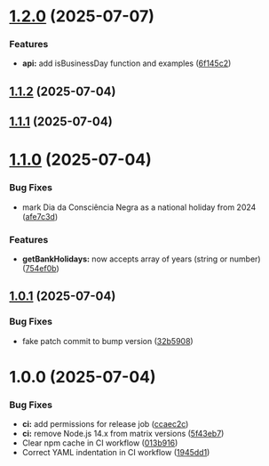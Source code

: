 # [1.2.0](https://github.com/Gitarcitano/febraban-bank-holidays/compare/v1.1.2...v1.2.0) (2025-07-07)


### Features

* **api:** add isBusinessDay function and examples ([6f145c2](https://github.com/Gitarcitano/febraban-bank-holidays/commit/6f145c2ca3e6a4e6984b2d073c9dfc7501e2f8d4))

## [1.1.2](https://github.com/Gitarcitano/febraban-bank-holidays/compare/v1.1.1...v1.1.2) (2025-07-04)

## [1.1.1](https://github.com/Gitarcitano/febraban-bank-holidays/compare/v1.1.0...v1.1.1) (2025-07-04)

# [1.1.0](https://github.com/Gitarcitano/febraban-bank-holidays/compare/v1.0.1...v1.1.0) (2025-07-04)


### Bug Fixes

* mark Dia da Consciência Negra as a national holiday from 2024 ([afe7c3d](https://github.com/Gitarcitano/febraban-bank-holidays/commit/afe7c3d27b22c447262d794acfd5a7c09ad8f5d9))


### Features

* **getBankHolidays:** now accepts array of years (string or number) ([754ef0b](https://github.com/Gitarcitano/febraban-bank-holidays/commit/754ef0ba4c1f8002e86d1d5d9b074419389f82de))

## [1.0.1](https://github.com/Gitarcitano/febraban-bank-holidays/compare/v1.0.0...v1.0.1) (2025-07-04)


### Bug Fixes

* fake patch commit to bump version ([32b5908](https://github.com/Gitarcitano/febraban-bank-holidays/commit/32b59089fb932d9c9b46b5fef07e9a4db3445a32))

# 1.0.0 (2025-07-04)


### Bug Fixes

* **ci:** add permissions for release job ([ccaec2c](https://github.com/Gitarcitano/febraban-bank-holidays/commit/ccaec2ce5553e82d4bf282c04ee2b7519f24eda6))
* **ci:** remove Node.js 14.x from matrix versions ([5f43eb7](https://github.com/Gitarcitano/febraban-bank-holidays/commit/5f43eb76f7d12c74aa8812faae8ca76e3c2b0536))
* Clear npm cache in CI workflow ([013b916](https://github.com/Gitarcitano/febraban-bank-holidays/commit/013b9162205c54b8460f80cf235949f95792de6c))
* Correct YAML indentation in CI workflow ([1945dd1](https://github.com/Gitarcitano/febraban-bank-holidays/commit/1945dd19d9d423977d2de0587fbccb9ce2ebbe58))

